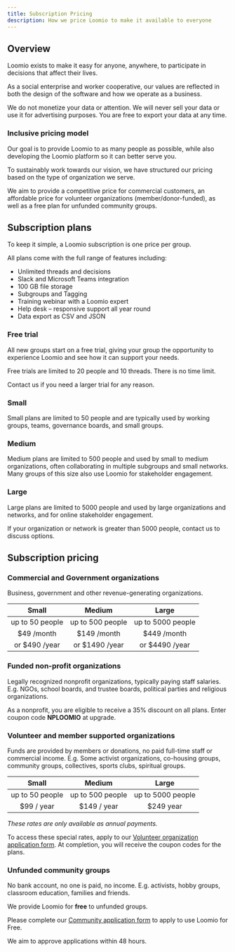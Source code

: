 ```yaml
---
title: Subscription Pricing
description: How we price Loomio to make it available to everyone
---
```


## Overview
Loomio exists to make it easy for anyone, anywhere, to participate in decisions that affect their lives.

<!-- Our vision is to help organizations like yours work better together, now and into the future. -->

As a social enterprise and worker cooperative, our values are reflected in both the design of the software and how we operate as a business.

We do not monetize your data or attention. We will never sell your data or use it for advertising purposes. You are free to export your data at any time.

### Inclusive pricing model
Our goal is to provide Loomio to as many people as possible, while also developing the Loomio platform so it can better serve you.

To sustainably work towards our vision, we have structured our pricing based on the type of organization we serve.  

We aim to provide a competitive price for commercial customers, an affordable price for volunteer organizations (member/donor-funded), as well as a free plan for unfunded community groups.


## Subscription plans

To keep it simple, a Loomio subscription is one price per group.
 <!-- Individual users are not charged to use Loomio. -->

<!-- A group coordinator can set up a subscription by clicking the Upgrade button, near the top right of the group page. -->

All plans come with the full range of features including:

- Unlimited threads and decisions
- Slack and Microsoft Teams integration
- 100 GB file storage
- Subgroups and Tagging
- Training webinar with a Loomio expert
- Help desk – responsive support all year round
- Data export as CSV and JSON

### Free trial
All new groups start on a free trial, giving your group the opportunity to experience Loomio and see how it can support your needs.

Free trials are limited to 20 people and 10 threads. There is no time limit.

Contact us if you need a larger trial for any reason.

### Small
Small plans are limited to 50 people and are typically used by working groups, teams, governance boards, and small groups.

### Medium
Medium plans are limited to 500 people and used by small to medium organizations, often collaborating in multiple subgroups and small networks. Many groups of this size also use Loomio for stakeholder engagement.

### Large
Large plans are limited to 5000 people and used by large organizations and networks, and for online stakeholder engagement.

If your organization or network is greater than 5000 people, contact us to discuss options.

## Subscription pricing

<!-- We price Loomio according to the type of organization we support. This enables us to provide an inclusive service model that supports a diverse range of groups; businesses and government organizations, right through to non-profits, activist and volunteer groups. -->

### Commercial and Government organizations
Business, government and other revenue-generating organizations.

| Small           | Medium           | Large             |
|:---------------:|:----------------:|:-----------------:|
| up to 50 people | up to 500 people | up to 5000 people |
|  $49 /month     | $149 /month      |   $449 /month     |
|  or $490 /year  | or $1490 /year   |  or $4490 /year   |

### Funded non-profit organizations
Legally recognized nonprofit organizations, typically paying staff salaries. E.g. NGOs, school boards, and trustee boards, political parties and religious organizations.

As a nonprofit, you are eligible to receive a 35% discount on all plans. Enter coupon code __NPLOOMIO__ at upgrade.

### Volunteer and member supported organizations
<!-- Organizations supported by members giving their time to achieve the organization’s purpose.  -->
Funds are provided by members or donations, no paid full-time staff or commercial income. E.g. Some activist organizations, co-housing groups, community groups, collectives, sports clubs, spiritual groups.

| Small           | Medium           | Large             |
|:---------------:|:----------------:|:-----------------:|
| up to 50 people | up to 500 people | up to 5000 people |
| $99 / year     | $149 / year   | $249 year         |

*These rates are only available as annual payments.*

To access these special rates, apply to our [Volunteer organization application form](https://forms.gle/yg2HpRZkmYmGEyBq7). At completion, you will receive the coupon codes for the plans.

### Unfunded community groups
No bank account, no one is paid, no income. E.g. activists, hobby groups, classroom education, families and friends.

We provide Loomio for __free__ to unfunded groups.

Please complete our [Community application form](https://goo.gl/forms/07y18PLA7ykcgbhJ2) to apply to use Loomio for Free.

We aim to approve applications within 48 hours.
